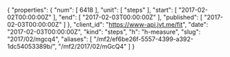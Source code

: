 {
  "properties": {
    "num": [
      6418
    ],
    "unit": [
      "steps"
    ],
    "start": [
      "2017-02-02T00:00:00Z"
    ],
    "end": [
      "2017-02-03T00:00:00Z"
    ],
    "published": [
      "2017-02-03T00:00:00Z"
    ]
  },
  "client_id": "https://www-api.jvt.me/fit",
  "date": "2017-02-03T00:00:00Z",
  "kind": "steps",
  "h": "h-measure",
  "slug": "2017/02/mgcq4",
  "aliases": [
    "/mf2/ef6be26f-5557-4399-a392-1dc54053389b/",
    "/mf2/2017/02/mGcQ4"
  ]
}
